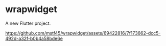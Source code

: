 # wrapwidget

A new Flutter project.


https://github.com/mstf45/wrapwidget/assets/69422816/7f173662-dcc5-492d-a32f-b0b4a58bde6e

